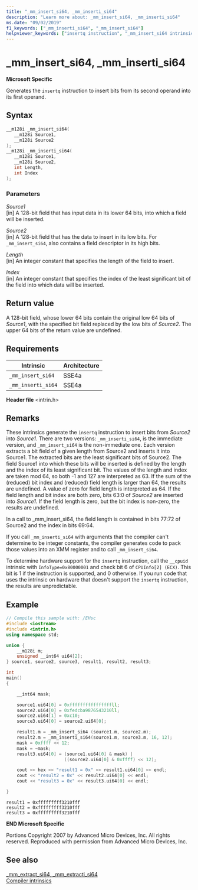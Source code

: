 ```yaml
---
title: "_mm_insert_si64, _mm_inserti_si64"
description: "Learn more about: _mm_insert_si64, _mm_inserti_si64"
ms.date: "09/02/2019"
f1_keywords: ["_mm_inserti_si64", "_mm_insert_si64"]
helpviewer_keywords: ["insertq instruction", "_mm_insert_si64 intrinsic", "_mm_inserti_si64 intrinsic"]
---
```

# _mm_insert_si64, _mm_inserti_si64

**Microsoft Specific**

Generates the `insertq` instruction to insert bits from its second operand into its first operand.

## Syntax

```C
__m128i _mm_insert_si64(
   __m128i Source1,
   __m128i Source2
);
__m128i _mm_inserti_si64(
   __m128i Source1,
   __m128i Source2,
   int Length,
   int Index
);
```

### Parameters

*Source1*\
[in] A 128-bit field that has input data in its lower 64 bits, into which a field will be inserted.

*Source2*\
[in] A 128-bit field that has the data to insert in its low bits.  For `_mm_insert_si64`, also contains a field descriptor in its high bits.

*Length*\
[in] An integer constant that specifies the length of the field to insert.

*Index*\
[in] An integer constant that specifies the index of the least significant bit of the field into which data will be inserted.

## Return value

A 128-bit field, whose lower 64 bits contain the original low 64 bits of *Source1*, with the specified bit field replaced by the low bits of *Source2*. The upper 64 bits of the return value are undefined.

## Requirements

|Intrinsic|Architecture|
|---------------|------------------|
|`_mm_insert_si64`|SSE4a|
|`_mm_inserti_si64`|SSE4a|

**Header file** \<intrin.h>

## Remarks

These intrinsics generate the `insertq` instruction to insert bits from *Source2* into *Source1*. There are two versions: `_mm_inserti_si64`, is the immediate version, and `_mm_insert_si64` is the non-immediate one. Each version extracts a bit field of a given length from Source2 and inserts it into Source1.  The extracted bits are the least significant bits of Source2.  The field Source1 into which these bits will be inserted is defined by the length and the index of its least significant bit.  The values of the length and index are taken mod 64, so both -1 and 127 are interpreted as 63. If the sum of the (reduced) bit index and (reduced) field length is larger than 64, the results are undefined. A value of zero for field length is interpreted as 64. If the field length and bit index are both zero, bits 63:0 of *Source2* are inserted into *Source1*. If the field length is zero, but the bit index is non-zero, the results are undefined.

In a call to _mm_insert_si64, the field length is contained in bits 77:72 of Source2 and the index in bits 69:64.

If you call `_mm_inserti_si64` with arguments that the compiler can't determine to be integer constants, the compiler generates code to pack those values into an XMM register and to call `_mm_insert_si64`.

To determine hardware support for the `insertq` instruction, call the `__cpuid` intrinsic with `InfoType=0x80000001` and check bit 6 of `CPUInfo[2] (ECX)`. This bit is 1 if the instruction is supported, and 0 otherwise. If you run code that uses the intrinsic on hardware that doesn't support the `insertq` instruction, the results are unpredictable.

## Example

```cpp
// Compile this sample with: /EHsc
#include <iostream>
#include <intrin.h>
using namespace std;

union {
    __m128i m;
    unsigned __int64 ui64[2];
} source1, source2, source3, result1, result2, result3;

int
main()
{

    __int64 mask;

    source1.ui64[0] = 0xffffffffffffffffll;
    source2.ui64[0] = 0xfedcba9876543210ll;
    source2.ui64[1] = 0xc10;
    source3.ui64[0] = source2.ui64[0];

    result1.m = _mm_insert_si64 (source1.m, source2.m);
    result2.m = _mm_inserti_si64(source1.m, source3.m, 16, 12);
    mask = 0xffff << 12;
    mask = ~mask;
    result3.ui64[0] = (source1.ui64[0] & mask) |
                      ((source2.ui64[0] & 0xffff) << 12);

    cout << hex << "result1 = 0x" << result1.ui64[0] << endl;
    cout << "result2 = 0x" << result2.ui64[0] << endl;
    cout << "result3 = 0x" << result3.ui64[0] << endl;

}
```

```Output
result1 = 0xfffffffff3210fff
result2 = 0xfffffffff3210fff
result3 = 0xfffffffff3210fff
```

**END Microsoft Specific**

Portions Copyright 2007 by Advanced Micro Devices, Inc. All rights reserved. Reproduced with permission from Advanced Micro Devices, Inc.

## See also

[_mm_extract_si64, _mm_extracti_si64](../intrinsics/mm-extract-si64-mm-extracti-si64.md)\
[Compiler intrinsics](../intrinsics/compiler-intrinsics.md)
